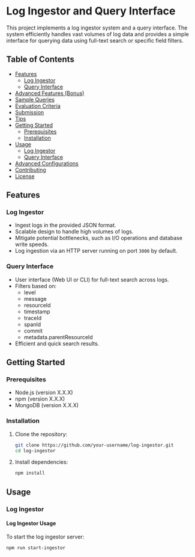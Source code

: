 # Log Ingestor and Query Interface

This project implements a log ingestor system and a query interface. The system efficiently handles vast volumes of log data and provides a simple interface for querying data using full-text search or specific field filters.

## Table of Contents

- [Features](#features)
  - [Log Ingestor](#log-ingestor)
  - [Query Interface](#query-interface)
- [Advanced Features (Bonus)](#advanced-features-bonus)
- [Sample Queries](#sample-queries)
- [Evaluation Criteria](#evaluation-criteria)
- [Submission](#submission)
- [Tips](#tips)
- [Getting Started](#getting-started)
  - [Prerequisites](#prerequisites)
  - [Installation](#installation)
- [Usage](#usage)
  - [Log Ingestor](#log-ingestor-usage)
  - [Query Interface](#query-interface-usage)
- [Advanced Configurations](#advanced-configurations)
- [Contributing](#contributing)
- [License](#license)

## Features

### Log Ingestor

- Ingest logs in the provided JSON format.
- Scalable design to handle high volumes of logs.
- Mitigate potential bottlenecks, such as I/O operations and database write speeds.
- Log ingestion via an HTTP server running on port `3000` by default.

### Query Interface

- User interface (Web UI or CLI) for full-text search across logs.
- Filters based on:
  - level
  - message
  - resourceId
  - timestamp
  - traceId
  - spanId
  - commit
  - metadata.parentResourceId
- Efficient and quick search results.

## Getting Started

### Prerequisites

- Node.js (version X.X.X)
- npm (version X.X.X)
- MongoDB (version X.X.X)

### Installation

1. Clone the repository:

    ```bash
    git clone https://github.com/your-username/log-ingestor.git
    cd log-ingestor
    ```

2. Install dependencies:

    ```bash
    npm install
    ```

## Usage

### Log Ingestor

#### Log Ingestor Usage

To start the log ingestor server:

```bash
npm run start-ingestor
